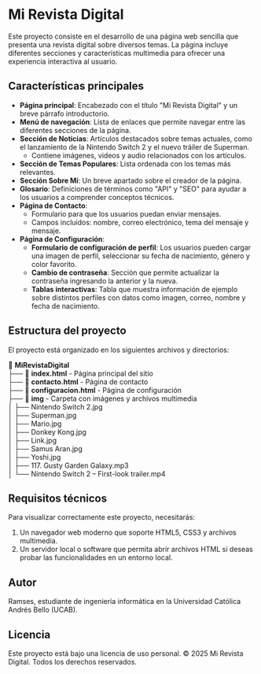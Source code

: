 # Mi Revista Digital

Este proyecto consiste en el desarrollo de una página web sencilla que presenta una revista digital sobre diversos temas. La página incluye diferentes secciones y características multimedia para ofrecer una experiencia interactiva al usuario.

## Características principales

- **Página principal**: Encabezado con el título "Mi Revista Digital" y un breve párrafo introductorio.
- **Menú de navegación**: Lista de enlaces que permite navegar entre las diferentes secciones de la página.
- **Sección de Noticias**: Artículos destacados sobre temas actuales, como el lanzamiento de la Nintendo Switch 2 y el nuevo tráiler de Superman.
  - Contiene imágenes, videos y audio relacionados con los artículos.
- **Sección de Temas Populares**: Lista ordenada con los temas más relevantes.
- **Sección Sobre Mí**: Un breve apartado sobre el creador de la página.
- **Glosario**: Definiciones de términos como "API" y "SEO" para ayudar a los usuarios a comprender conceptos técnicos.
- **Página de Contacto**: 
  - Formulario para que los usuarios puedan enviar mensajes. 
  - Campos incluidos: nombre, correo electrónico, tema del mensaje y mensaje.
- **Página de Configuración**: 
  - **Formulario de configuración de perfil**: Los usuarios pueden cargar una imagen de perfil, seleccionar su fecha de nacimiento, género y color favorito.
  - **Cambio de contraseña**: Sección que permite actualizar la contraseña ingresando la anterior y la nueva.
  - **Tablas interactivas**: Tabla que muestra información de ejemplo sobre distintos perfiles con datos como imagen, correo, nombre y fecha de nacimiento.

## Estructura del proyecto

El proyecto está organizado en los siguientes archivos y directorios:

📁 **MiRevistaDigital**  
├── 📄 **index.html** - Página principal del sitio  
├── 📄 **contacto.html** - Página de contacto  
├── 📄 **configuracion.html** - Página de configuración  
├── 📂 **img** - Carpeta con imágenes y archivos multimedia  
│   ├── Nintendo Switch 2.jpg  
│   ├── Superman.jpg  
│   ├── Mario.jpg  
│   ├── Donkey Kong.jpg  
│   ├── Link.jpg  
│   ├── Samus Aran.jpg  
│   ├── Yoshi.jpg  
│   ├── 117. Gusty Garden Galaxy.mp3  
│   └── Nintendo Switch 2 – First-look trailer.mp4  

## Requisitos técnicos

Para visualizar correctamente este proyecto, necesitarás:
1. Un navegador web moderno que soporte HTML5, CSS3 y archivos multimedia.
2. Un servidor local o software que permita abrir archivos HTML si deseas probar las funcionalidades en un entorno local.

## Autor

Ramses, estudiante de ingeniería informática en la Universidad Católica Andrés Bello (UCAB).

## Licencia

Este proyecto está bajo una licencia de uso personal. © 2025 Mi Revista Digital. Todos los derechos reservados.
